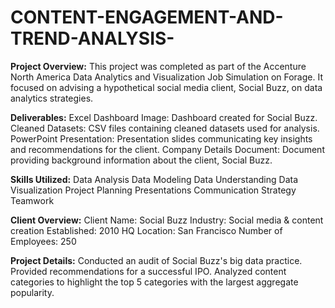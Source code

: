 # CONTENT-ENGAGEMENT-AND-TREND-ANALYSIS-

**Project Overview:**
This project was completed as part of the Accenture North America Data Analytics and Visualization Job Simulation on Forage. It focused on advising a hypothetical social media client, Social Buzz, on data analytics strategies.

**Deliverables:**
Excel Dashboard Image: Dashboard created for Social Buzz.
Cleaned Datasets: CSV files containing cleaned datasets used for analysis.
PowerPoint Presentation: Presentation slides communicating key insights and recommendations for the client.
Company Details Document: Document providing background information about the client, Social Buzz.


**Skills Utilized:**
Data Analysis
Data Modeling
Data Understanding
Data Visualization
Project Planning
Presentations
Communication
Strategy
Teamwork

**Client Overview:**
Client Name: Social Buzz
Industry: Social media & content creation
Established: 2010
HQ Location: San Francisco
Number of Employees: 250

**Project Details:**
Conducted an audit of Social Buzz's big data practice.
Provided recommendations for a successful IPO.
Analyzed content categories to highlight the top 5 categories with the largest aggregate popularity.

